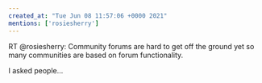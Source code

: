 ```yaml
---
created_at: "Tue Jun 08 11:57:06 +0000 2021"
mentions: ['rosiesherry']
---
```


RT @rosiesherry: Community forums are hard to get off the ground yet so many communities are based on forum functionality.

I asked people…
